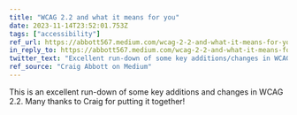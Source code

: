 ```yaml
---
title: "WCAG 2.2 and what it means for you"
date: 2023-11-14T23:52:01.753Z
tags: ["accessibility"]
ref_url: https://abbott567.medium.com/wcag-2-2-and-what-it-means-for-you-e63f99e14114
in_reply_to: https://abbott567.medium.com/wcag-2-2-and-what-it-means-for-you-e63f99e14114
twitter_text: "Excellent run-down of some key additions/changes in WCAG 2.2."
ref_source: "Craig Abbott on Medium"
---
```


This is an excellent run-down of some key additions and changes in WCAG 2.2. Many thanks to Craig for putting it together!
